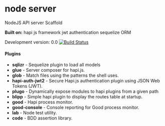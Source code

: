 
# node server

NodeJS API server Scaffold

**Built on:**
hapi js framework
jwt authentication
sequelize ORM

Development version: 0.0 [![Build Status](https://travis-ci.org/faberyx/nodeserver.svg?branch=master)](https://travis-ci.org/faberyx/nodeserver)

 #### Plugins
- **sqlizr** - Sequelize plugin to load all models 
- **glue** - Server composer for hapi.js.
- **glob** - Match files using the patterns the shell uses.
- **hapi-auth-jwt2** - Secure Hapi.js authentication plugin using JSON Web Tokens (JWT).
- **plugo** - Dynamically expose modules to hapi plugins from a given path
- **blipp** - Simple hapi plugin to display the routes table at startup.
- **good** - Hapi process monitor.
- **good-console** - Console reporting for Good process monitor.
- **lab** - Node test utility.
- **code** - BDD assertion library.
